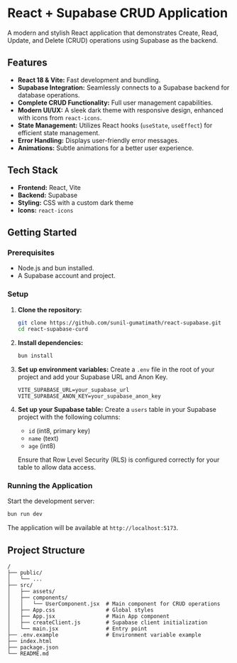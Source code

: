 # React + Supabase CRUD Application

A modern and stylish React application that demonstrates Create, Read, Update, and Delete (CRUD) operations using Supabase as the backend.

## Features

- **React 18 & Vite:** Fast development and bundling.
- **Supabase Integration:** Seamlessly connects to a Supabase backend for database operations.
- **Complete CRUD Functionality:** Full user management capabilities.
- **Modern UI/UX:** A sleek dark theme with responsive design, enhanced with icons from `react-icons`.
- **State Management:** Utilizes React hooks (`useState`, `useEffect`) for efficient state management.
- **Error Handling:** Displays user-friendly error messages.
- **Animations:** Subtle animations for a better user experience.

## Tech Stack

- **Frontend:** React, Vite
- **Backend:** Supabase
- **Styling:** CSS with a custom dark theme
- **Icons:** `react-icons`

## Getting Started

### Prerequisites

- Node.js and bun installed.
- A Supabase account and project.

### Setup

1.  **Clone the repository:**
    ```bash
    git clone https://github.com/sunil-gumatimath/react-supabase.git
    cd react-supabase-curd
    ```

2.  **Install dependencies:**
    ```bash
    bun install
    ```

3.  **Set up environment variables:**
    Create a `.env` file in the root of your project and add your Supabase URL and Anon Key.

    ```
    VITE_SUPABASE_URL=your_supabase_url
    VITE_SUPABASE_ANON_KEY=your_supabase_anon_key
    ```

4.  **Set up your Supabase table:**
    Create a `users` table in your Supabase project with the following columns:
    - `id` (int8, primary key)
    - `name` (text)
    - `age` (int8)

    Ensure that Row Level Security (RLS) is configured correctly for your table to allow data access.

### Running the Application

Start the development server:

```bash
bun run dev
```

The application will be available at `http://localhost:5173`.

## Project Structure

```
/
├── public/
│   └── ...
├── src/
│   ├── assets/
│   ├── components/
│   │   └── UserComponent.jsx  # Main component for CRUD operations
│   ├── App.css                # Global styles
│   ├── App.jsx                # Main App component
│   ├── createClient.js        # Supabase client initialization
│   └── main.jsx               # Entry point
├── .env.example               # Environment variable example
├── index.html
├── package.json
└── README.md
